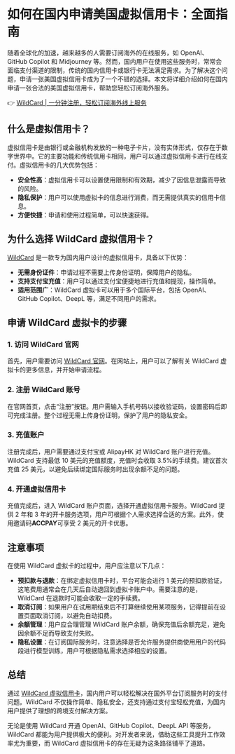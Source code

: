 # 如何在国内申请美国虚拟信用卡：全面指南

随着全球化的加速，越来越多的人需要订阅海外的在线服务，如 OpenAI、GitHub Copilot 和 Midjourney 等。然而，国内用户在使用这些服务时，常常会面临支付渠道的限制，传统的国内信用卡或银行卡无法满足需求。为了解决这个问题，申请一张美国虚拟信用卡成为了一个不错的选择。本文将详细介绍如何在国内申请一张合法的美国虚拟信用卡，帮助您轻松订阅海外服务。

👉 [WildCard | 一分钟注册，轻松订阅海外线上服务](https://bbtdd.com/WildCard)

## 什么是虚拟信用卡？

虚拟信用卡是由银行或金融机构发放的一种电子卡片，没有实体形式，仅存在于数字世界中。它的主要功能和传统信用卡相同，用户可以通过虚拟信用卡进行在线支付。虚拟信用卡的几大优势包括：

- **安全性高**：虚拟信用卡可以设置使用限制和有效期，减少了因信息泄露而导致的风险。
- **隐私保护**：用户可以使用虚拟卡的信息进行消费，而无需提供真实的信用卡信息。
- **方便快捷**：申请和使用过程简单，可以快速获得。

## 为什么选择 WildCard 虚拟信用卡？

[WildCard](https://bbtdd.com/WildCard) 是一款专为国内用户设计的虚拟信用卡，具备以下优势：

- **无需身份证件**：申请过程不需要上传身份证明，保障用户的隐私。
- **支持支付宝充值**：用户可以通过支付宝便捷地进行充值和提现，操作简单。
- **适用范围广**：WildCard 虚拟卡可以用于多个国际平台，包括 OpenAI、GitHub Copilot、DeepL 等，满足不同用户的需求。

## 申请 WildCard 虚拟卡的步骤

### 1. 访问 WildCard 官网

首先，用户需要访问 [WildCard 官网](https://bbtdd.com/WildCard)。在网站上，用户可以了解有关 WildCard 虚拟卡的更多信息，并开始申请流程。

### 2. 注册 WildCard 账号

在官网首页，点击“注册”按钮。用户需输入手机号码以接收验证码，设置密码后即可完成注册。整个过程无需上传身份证明，保护了用户的隐私安全。

### 3. 充值账户

注册完成后，用户需要通过支付宝或 AlipayHK 对 WildCard 账户进行充值。WildCard 支持最低 10 美元的充值额度，充值时会收取 3.5%的手续费。建议首次充值 25 美元，以避免后续绑定国际服务时出现余额不足的问题。

### 4. 开通虚拟信用卡

充值完成后，进入 WildCard 账户页面，选择开通虚拟信用卡服务。WildCard 提供 2 年和 3 年的开卡服务选项，用户可根据个人需求选择合适的方案。此外，使用邀请码**ACCPAY**可享受 2 美元的开卡优惠。

## 注意事项

在使用 WildCard 虚拟卡的过程中，用户应注意以下几点：

- **预扣款与退款**：在绑定虚拟信用卡时，平台可能会进行 1 美元的预扣款验证，这笔费用通常会在几天后自动退回到虚拟卡账户中。需要注意的是，WildCard 在退款时可能会收取一定的手续费。
- **取消订阅**：如果用户在试用期结束后不打算继续使用某项服务，记得提前在设置页面取消订阅，以避免自动扣费。
- **余额管理**：用户应合理管理 WildCard 账户余额，确保充值后余额充足，避免因余额不足而导致支付失败。
- **隐私设置**：在订阅国际服务时，注意选择是否允许服务提供商使用用户的代码段进行模型训练，用户可根据隐私需求选择相应的设置。

## 总结

通过 [WildCard 虚拟信用卡](https://bbtdd.com/WildCard)，国内用户可以轻松解决在国外平台订阅服务时的支付问题。WildCard 不仅操作简单、隐私安全，还支持通过支付宝轻松充值，为国内用户提供了理想的跨境支付解决方案。

无论是使用 WildCard 开通 OpenAI、GitHub Copilot、DeepL API 等服务，WildCard 都能为用户提供极大的便利。对开发者来说，借助这些工具提升工作效率尤为重要，而 WildCard 虚拟信用卡的存在无疑为这条路径铺平了道路。